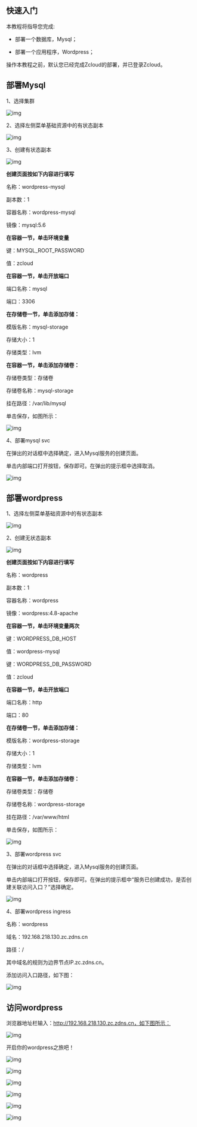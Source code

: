 ## 快速入门

本教程将指导您完成:

- 部署一个数据库，Mysql；

- 部署一个应用程序，Wordpress；

操作本教程之前，默认您已经完成Zcloud的部署，并已登录Zcloud。

## 部署Mysql

1、选择集群

![img](entry-cluster.png)

2、选择左侧菜单基础资源中的有状态副本

![img](entry-statefulset.png)

3、创建有状态副本

![img](create-statefulset.png)

**创建页面按如下内容进行填写**

名称：wordpress-mysql

副本数：1

容器名称：wordpress-mysql

镜像：mysql:5.6

**在容器一节，单击环境变量**

键：MYSQL_ROOT_PASSWORD

值：zcloud

**在容器一节，单击开放端口**

端口名称：mysql

端口：3306

**在存储卷一节，单击添加存储：**

模版名称：mysql-storage

存储大小：1

存储类型：lvm

**在容器一节，单击添加存储卷：**

存储卷类型：存储卷

存储卷名称：mysql-storage

挂在路径：/var/lib/mysql

单击保存，如图所示：

![img](mysql-save.png)

4、部署mysql svc

在弹出的对话框中选择确定，进入Mysql服务的创建页面。

单击内部端口打开按钮，保存即可。在弹出的提示框中选择取消。

![img](mysql-svc-save.png)

## 部署wordpress
1、选择左侧菜单基础资源中的有状态副本

![img](entry-deployment.png)

2、创建无状态副本

![img](create-deployment.png)

**创建页面按如下内容进行填写**

名称：wordpress

副本数：1

容器名称：wordpress

镜像：wordpress:4.8-apache

**在容器一节，单击环境变量两次**

键：WORDPRESS_DB_HOST

值：wordpress-mysql

键：WORDPRESS_DB_PASSWORD

值：zcloud

**在容器一节，单击开放端口**

端口名称：http

端口：80

**在存储卷一节，单击添加存储：**

模版名称：wordpress-storage

存储大小：1

存储类型：lvm

**在容器一节，单击添加存储卷：**

存储卷类型：存储卷

存储卷名称：wordpress-storage

挂在路径：/var/www/html

单击保存，如图所示：

![img](wordpress-save.png)

3、部署wordpress svc

在弹出的对话框中选择确定，进入Mysql服务的创建页面。

单击内部端口打开按钮，保存即可。在弹出的提示框中“服务已创建成功，是否创建关联访问入口？”选择确定。

![img](wordpress-svc-save.png)

4、部署wordpress ingress

名称：wordpress

域名：192.168.218.130.zc.zdns.cn

路径：/

其中域名的规则为边界节点IP.zc.zdns.cn。

添加访问入口路径，如下图：

![img](wordpress-ing-save.png)

## 访问wordpress

浏览器地址栏输入：http://192.168.218.130.zc.zdns.cn，如下图所示：

![img](wordpress1.png)

开启你的wordpress之旅吧！

![img](wordpress2.png)

![img](wordpress3.png)

![img](wordpress4.png)

![img](wordpress5.png)

![img](wordpress6.png)

![img](wordpress7.png)